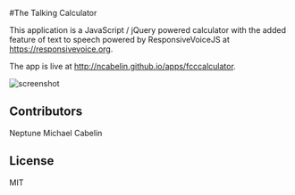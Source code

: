 #The Talking Calculator

This application is a JavaScript / jQuery powered calculator with the added feature of
text to speech powered by ResponsiveVoiceJS at https://responsivevoice.org.

The app is live at http://ncabelin.github.io/apps/fcccalculator.

![screenshot](https://cloud.githubusercontent.com/assets/15892944/21739294/7c31ad50-d44c-11e6-82d5-2c758fb1be5d.jpg)

## Contributors

Neptune Michael Cabelin

## License

MIT